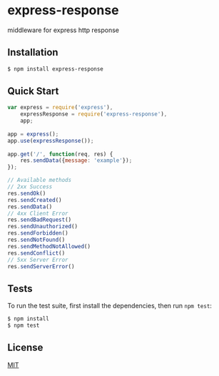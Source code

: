 # express-response

middleware for express http response


## Installation

```bash
$ npm install express-response
```

## Quick Start

```javascript
var express = require('express'),
	expressResponse = require('express-response'),
    app;
    
app = express();
app.use(expressResponse());
    
app.get('/', function(req, res) {
	res.sendData({message: 'example'});
});

// Available methods
// 2xx Success
res.sendOk()
res.sendCreated()
res.sendData()
// 4xx Client Error
res.sendBadRequest()
res.sendUnauthorized()
res.sendForbidden()
res.sendNotFound()
res.sendMethodNotAllowed()
res.sendConflict()
// 5xx Server Error
res.sendServerError()
```

## Tests

  To run the test suite, first install the dependencies, then run `npm test`:

```bash
$ npm install
$ npm test
```

## License

  [MIT](LICENSE)